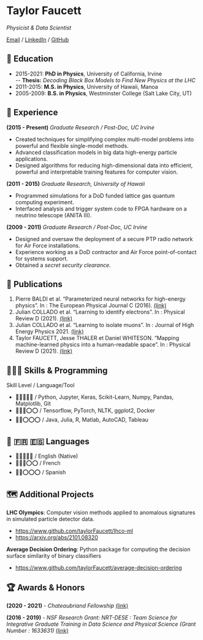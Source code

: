 # Taylor Faucett
_Physicist & Data Scientist_

[Email](mailto:tfaucett@uci.edu) / [LinkedIn](http://www.linkedin.com/in/taylorfaucett) / [GitHub](https://www.github.com/taylorFaucett)

## 📖 Education
- 2015-2021: **PhD in Physics**, University of California, Irvine    
-- **Thesis:** _Decoding Black Box Models to Find New Physics at the LHC_
- 2011-2015: **M.S. in Physics**, University of Hawaii, Manoa      
- 2005-2009: **B.S. in Physics**, Westminster College (Salt Lake City, UT)

## 💼 Experience
**(2015 - Present)** _Graduate Research / Post-Doc, UC Irvine_

- Created techniques for simplifying complex multi-model problems into powerful and flexible single-model methods.
- Advanced classification models in big data high-energy particle applications.
- Designed algorithms for reducing high-dimensional data into efficient, powerful and interpretable training features for computer vision.

**(2011 - 2015)** _Graduate Research, University of Hawaii_

- Programmed simulations for a DoD funded lattice gas quantum computing experiment.
- Interfaced analysis and trigger system code to FPGA hardware on a neutrino telescope (ANITA III).

**(2009 - 2011)** _Graduate Research / Post-Doc, UC Irvine_

- Designed and oversaw the deployment of a secure PTP radio network for Air Force installations.
- Experience working as a DoD contractor and Air Force point-of-contact for systems support.
- Obtained a _secret security clearance_.

## 📖 Publications
1.  Pierre BALDI et al. “Parameterized neural networks for high-energy physics”. In : The European Physical Journal C (2016). [(link)](https://link.springer.com/article/10.1140/epjc/s10052-016-4099-4)
2. Julian COLLADO et al. “Learning to identify electrons”. In : Physical Review D (2021).  [(link)](https://journals.aps.org/prd/abstract/10.1103/PhysRevD.103.116028)
3. Julian COLLADO et al. “Learning to isolate muons”. In : Journal of High Energy Physics 2021.  [(link)](https://link.springer.com/article/10.1007/JHEP10(2021)200)
4. Taylor FAUCETT, Jesse THALER et Daniel WHITESON. “Mapping machine-learned physics into a human-readable space”. In : Physical Review D (2021).  [(link)](https://journals.aps.org/prd/abstract/10.1103/PhysRevD.103.036020)

## 🧑🏼‍💻 Skills & Programming
Skill Level / Language/Tool

- 🔴🔴🔴🔴🔴  / Python, Jupyter, Keras, Scikit-Learn, Numpy, Pandas, Matplotlib, Git
- 🔴🔴🔴⭕️⭕️ / Tensorflow, PyTorch, NLTK, ggplot2, Docker
- 🔴🔴⭕️⭕️⭕️ / Java, Julia, R, Matlab, AutoCAD, Tableau

## 🏴󠁧󠁢󠁥󠁮󠁧󠁿 🇫🇷 🇪🇸 Languages

- 🔴🔴🔴🔴🔴 / English (Native)
- 🔴🔴🔴⭕️⭕️ / French
- 🔴🔴⭕️⭕️⭕️ / Spanish

## 🗺 Additional Projects
__LHC Olympics__: Computer vision methods applied to anomalous signatures in simulated particle detector data.
- https://www.github.com/taylorFaucett/lhco-ml
- https://arxiv.org/abs/2101.08320

__Average Decision Ordering__: Python package for computing the decision surface similarity of binary classifiers
- https://www.github.com/taylorFaucett/average-decision-ordering

## 🏆 Awards & Honors
**(2020 - 2021)** - _Chateaubriand Fellowship_ [(link)](https://www.chateaubriand-fellowship.org/)

**(2016 - 2019)** - _NSF Research Grant: NRT-DESE : Team Science for Integrative Graduate Training in Data Science and Physical Science (Grant Number : 1633631)_ [(link)](https://www.nsf.gov/awardsearch/showAward?AWD_ID=1633631)





